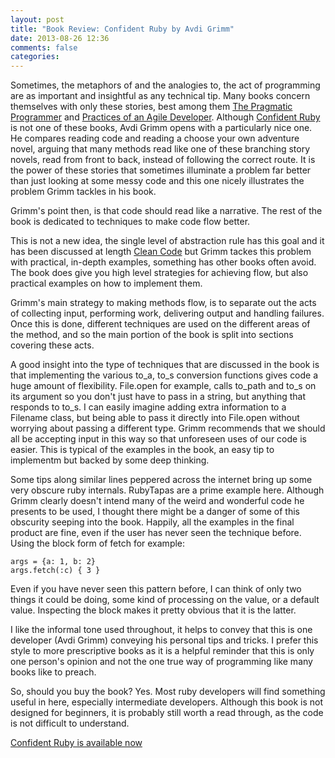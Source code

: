 ```yaml
---
layout: post
title: "Book Review: Confident Ruby by Avdi Grimm"
date: 2013-08-26 12:36
comments: false
categories:
---
```


Sometimes, the metaphors of and the analogies to, the act of programming are as important and insightful as any technical tip. Many books concern themselves with only these stories, best among them [The Pragmatic Programmer](http://www.amazon.com/gp/product/020161622X/ref=as_li_ss_tl?ie=UTF8&camp=1789&creative=390957&creativeASIN=020161622X&linkCode=as2&tag=richardmcgain-20) and [Practices of an Agile Developer](http://www.amazon.com/gp/product/097451408X/ref=as_li_ss_tl?ie=UTF8&camp=1789&creative=390957&creativeASIN=097451408X&linkCode=as2&tag=richardmcgain-20). Although [Confident Ruby](http://devblog.avdi.org/2013/08/26/confident-ruby-is-finished/) is not one of these books, Avdi Grimm opens with a particularly nice one. He compares reading code and reading a choose your own adventure novel, arguing that many methods read like one of these branching story novels, read from front to back, instead of following the correct route. It is the power of these stories that sometimes illuminate a problem far better than just looking at some messy code and this one nicely illustrates the problem Grimm tackles in his book.

Grimm's point then, is that code should read like a narrative. The rest of the book is dedicated to techniques to make code flow better.

This is not a new idea, the single level of abstraction rule has this goal and it has been discussed at length [Clean Code](http://www.amazon.com/gp/product/0132350882/ref=as_li_ss_tl?ie=UTF8&camp=1789&creative=390957&creativeASIN=0132350882&linkCode=as2&tag=richardmcgain-20) but Grimm tackes this problem with practical, in-depth examples, something has other books often avoid. The book does give you high level strategies for achieving flow, but also practical examples on how to implement them.

Grimm's main strategy to making methods flow, is to separate out the acts of collecting input, performing work, delivering output and handling failures. Once this is done, different techniques are used on the different areas of the method, and so the main portion of the book is split into sections covering these acts.

A good insight into the type of techniques that are discussed in the book is that implementing the various to_a, to_s conversion functions gives code a huge amount of flexibility. File.open for example, calls to_path and to_s on its argument so you don't just have to pass in a string, but anything that responds to to_s. I can easily imagine adding extra information to a Filename class, but being able to pass it directly into File.open without worrying about passing a different type. Grimm recommends that we should all be accepting input in this way so that unforeseen uses of our code is easier. This is typical of the examples in the book, an easy tip to implementm but backed by some deep thinking.

Some tips along similar lines peppered across the internet bring up some very obscure ruby internals. RubyTapas are a prime example here. Although Grimm clearly doesn't intend many of the weird and wonderful code he presents to be used, I thought there might be a danger of some of this obscurity seeping into the book.
Happily, all the examples in the final product are fine, even if the user has never seen the technique before. Using the block form of fetch for example:

    args = {a: 1, b: 2}
    args.fetch(:c) { 3 }

Even if you have never seen this pattern before, I can think of only two things it could be doing, some kind of processing on the value, or a default value. Inspecting the block makes it pretty obvious that it is the latter.


I like the informal tone used throughout, it helps to convey that this is one developer (Avdi Grimm) conveying his personal tips and tricks. I prefer this style to more prescriptive books as it is a helpful reminder that this is only one person's opinion and not the one true way of programming like many books like to preach.

So, should you buy the book? Yes. Most ruby developers will find something useful in here, especially intermediate developers. Although this book is not designed for beginners, it is probably still worth a read through, as the code is not difficult to understand.

[Confident Ruby is available now](http://devblog.avdi.org/2013/08/26/confident-ruby-is-finished/)

